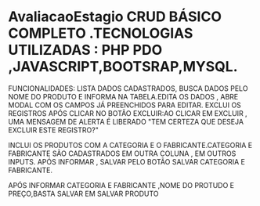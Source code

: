 # AvaliacaoEstagio CRUD BÁSICO COMPLETO .TECNOLOGIAS UTILIZADAS : PHP PDO ,JAVASCRIPT,BOOTSRAP,MYSQL.

FUNCIONALIDADES: LISTA DADOS CADASTRADOS, BUSCA DADOS PELO NOME DO PRODUTO E INFORMA NA TABELA.EDITA OS DADOS , ABRE MODAL COM OS CAMPOS JÁ PREENCHIDOS PARA EDITAR.
EXCLUI OS REGISTROS APÓS CLICAR NO BOTÃO EXCLUIR:AO CLICAR EM EXCLUIR , UMA MENSAGEM DE ALERTA É LIBERADO "TEM CERTEZA QUE DESEJA EXCLUIR ESTE REGISTRO?"

INCLUI OS PRODUTOS COM A CATEGORIA E O FABRICANTE.CATEGORIA E FABRICANTE SÃO CADASTRADOS EM OUTRA COLUNA , EM OUTROS INPUTS. APÓS INFORMAR , SALVAR PELO BOTÃO SALVAR CATEGORIA E FABRICANTE.

APÓS INFORMAR CATEGORIA E FABRICANTE ,NOME DO PROTUDO E PREÇO,BASTA SALVAR EM SALVAR PRODUTO
